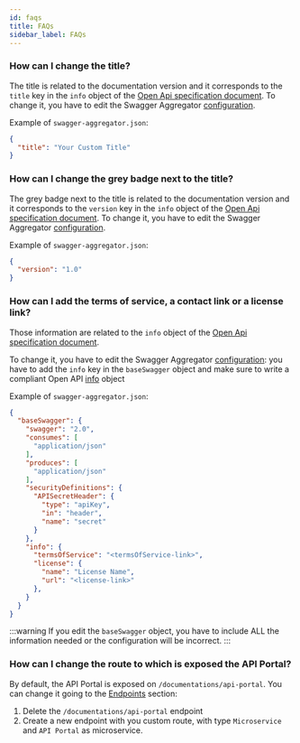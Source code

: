 ```yaml
---
id: faqs
title: FAQs
sidebar_label: FAQs
---
```


### How can I change the title?

The title is related to the documentation version and it corresponds to the `title` key in the `info` object of the [Open Api specification document](https://swagger.io/resources/open-api/).
To change it, you have to edit the Swagger Aggregator [configuration](/development_suite/api-console/advanced-section/swagger-aggregator/configuration.md).

Example of `swagger-aggregator.json`:

```json
{
  "title": "Your Custom Title"
}
```

### How can I change the grey badge next to the title?

The grey badge next to the title is related to the documentation version and it corresponds to the `version` key in the `info` object of the [Open Api specification document](https://swagger.io/resources/open-api/). To change it, you have to edit the Swagger Aggregator [configuration](/development_suite/api-console/advanced-section/swagger-aggregator/configuration.md).

Example of `swagger-aggregator.json`:

```json
{
  "version": "1.0"
}
```

### How can I add the terms of service, a contact link or a license link?

Those information are related to the `info` object of the [Open Api specification document](https://swagger.io/resources/open-api/).

To change it, you have to edit the Swagger Aggregator [configuration](/development_suite/api-console/advanced-section/swagger-aggregator/configuration.md): you have to add the `info` key in the `baseSwagger` object and make sure to write a compliant Open API [info](https://github.com/OAI/OpenAPI-Specification/blob/main/versions/3.0.0.md#info-object) object

Example of `swagger-aggregator.json`:

```json
{
  "baseSwagger": {
    "swagger": "2.0",
    "consumes": [
      "application/json"
    ],
    "produces": [
      "application/json"
    ],
    "securityDefinitions": {
      "APISecretHeader": {
        "type": "apiKey",
        "in": "header",
        "name": "secret"
      }
    },
    "info": {
      "termsOfService": "<termsOfService-link>",
      "license": {
        "name": "License Name",
        "url": "<license-link>"
      },
    }
  }
}
```

:::warning
If you edit the `baseSwagger` object, you have to include ALL the information needed or the configuration will be incorrect.
:::

### How can I change the route to which is exposed the API Portal?

By default, the API Portal is exposed on `/documentations/api-portal`. You can change it going to the [Endpoints](/development_suite/api-console/api-design/endpoints.md) section:
1. Delete the `/documentations/api-portal` endpoint
2. Create a new endpoint with you custom route, with type `Microservice` and `API Portal` as microservice.
